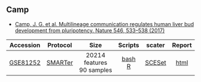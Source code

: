 
## Camp
* [Camp, J. G. et al. Multilineage communication regulates human liver bud development from pluripotency. Nature 546, 533–538 (2017)](http://dx.doi.org/10.1038/nature22796)

|Accession|Protocol|Size|Scripts|scater|Report|
|:-:|:-:|:-:|:-:|:-:|:-:|
|[GSE81252](https://www.ncbi.nlm.nih.gov/geo/query/acc.cgi?acc=GSE81252)|[SMARTer](http://www.clontech.com/US/Products/cDNA_Synthesis_and_Library_Construction/Next_Gen_Sequencing_Kits/Total_RNA-Seq/Universal_RNA_Seq_Random_Primed)|20214 features<br>90 samples |[bash](https://github.com/hemberg-lab/scRNA.seq.datasets/blob/master/bash/camp.sh)<br>[R](https://github.com/hemberg-lab/scRNA.seq.datasets/blob/master/R/camp.R)|[SCESet](https://scrnaseq-public-datasets.s3.amazonaws.com/scater-objects/camp.rds)|[html](https://scrnaseq-public-datasets.s3.amazonaws.com/scater-reports/camp.html)|
